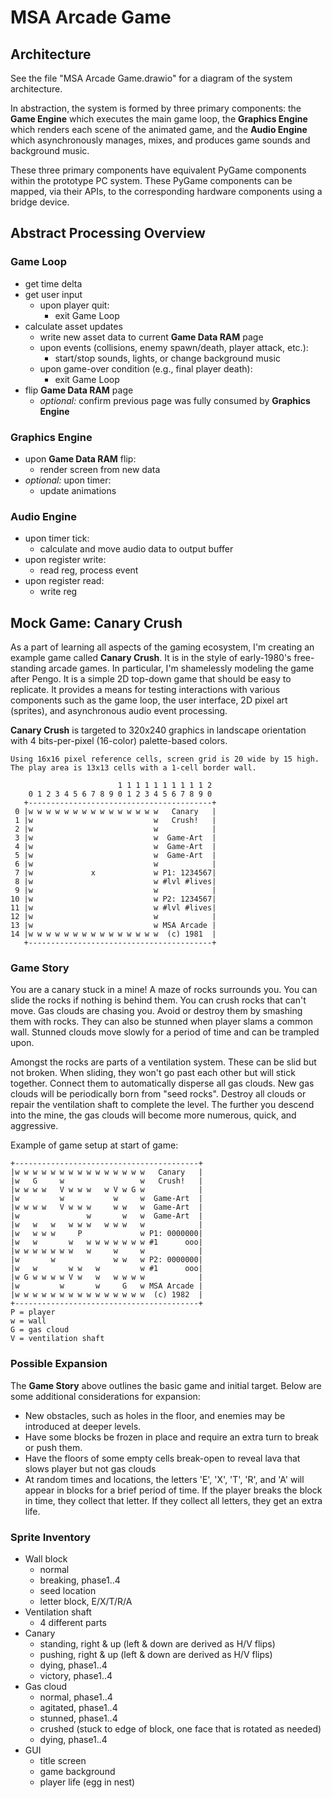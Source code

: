 # MSA Arcade Game

## Architecture

See the file "MSA Arcade Game.drawio" for a diagram of the system architecture.

In abstraction, the system is formed by three primary components: the **Game Engine** which executes the main game loop, the **Graphics Engine** which renders each scene of the animated game, and the **Audio Engine** which asynchronously manages, mixes, and produces game sounds and background music.

These three primary components have equivalent PyGame components within the prototype PC system.  These PyGame components can be mapped, via their APIs, to the corresponding hardware components using a bridge device.


## Abstract Processing Overview

### Game Loop
 * get time delta
 * get user input
   * upon player quit:
     * exit Game Loop
 * calculate asset updates
   * write new asset data to current **Game Data RAM** page
   * upon events (collisions, enemy spawn/death, player attack, etc.):
     * start/stop sounds, lights, or change background music
   * upon game-over condition (e.g., final player death):
     * exit Game Loop
 * flip **Game Data RAM** page
   * _optional:_ confirm previous page was fully consumed by **Graphics Engine**

### Graphics Engine
 * upon **Game Data RAM** flip:
   * render screen from new data
 * _optional:_ upon timer:
   * update animations

### Audio Engine
 * upon timer tick:
   * calculate and move audio data to output buffer
 * upon register write:
   * read reg, process event
 * upon register read:
   * write reg

## Mock Game: **Canary Crush**

As a part of learning all aspects of the gaming ecosystem, I'm creating an example game called **Canary Crush**. It is in the style of early-1980's free-standing arcade games. In particular, I'm shamelessly modeling the game after Pengo. It is a simple 2D top-down game that should be easy to replicate. It provides a means for testing interactions with various components such as the game loop, the user interface, 2D pixel art (sprites), and asynchronous audio event processing.

**Canary Crush** is targeted to 320x240 graphics in landscape orientation with 4 bits-per-pixel (16-color) palette-based colors.

    Using 16x16 pixel reference cells, screen grid is 20 wide by 15 high.
    The play area is 13x13 cells with a 1-cell border wall.

                            1 1 1 1 1 1 1 1 1 1 2
        0 1 2 3 4 5 6 7 8 9 0 1 2 3 4 5 6 7 8 9 0
       +-----------------------------------------+
     0 |w w w w w w w w w w w w w w w   Canary   |
     1 |w                           w   Crush!   |
     2 |w                           w            |
     3 |w                           w  Game-Art  |
     4 |w                           w  Game-Art  |
     5 |w                           w  Game-Art  |
     6 |w                           w            |
     7 |w             x             w P1: 1234567|
     8 |w                           w #lvl #lives|
     9 |w                           w            |
    10 |w                           w P2: 1234567|
    11 |w                           w #lvl #lives|
    12 |w                           w            |
    13 |w                           w MSA Arcade |
    14 |w w w w w w w w w w w w w w w  (c) 1981  |
       +-----------------------------------------+

### Game Story

You are a canary stuck in a mine! A maze of rocks surrounds you. You can slide the rocks if nothing is behind them. You can crush rocks that can't move. Gas clouds are chasing you. Avoid or destroy them by smashing them with rocks. They can also be stunned when player slams a common wall. Stunned clouds move slowly for a period of time and can be trampled upon.

Amongst the rocks are parts of a ventilation system. These can be slid but not broken. When sliding, they won't go past each other but will stick together. Connect them to automatically disperse all gas clouds. New gas clouds will be periodically born from "seed rocks". Destroy all clouds or repair the ventilation shaft to complete the level. The further you descend into the mine, the gas clouds will become more numerous, quick, and aggressive.

Example of game setup at start of game:

    +-----------------------------------------+
    |w w w w w w w w w w w w w w w   Canary   |
    |w   G     w                 w   Crush!   |
    |w w w w   V w w w   w V w G w            |
    |w         w           w     w  Game-Art  |
    |w w w w   V w w w     w w   w  Game-Art  |
    |w               w       w   w  Game-Art  |
    |w   w   w   w w w   w w w   w            |
    |w   w w w     P             w P1: 0000000|
    |w   w       w   w w w w w w w #1      ooo|
    |w w w w w w w   w     w     w            |
    |w       w             w w   w P2: 0000000|
    |w   w       w w   w         w #1      ooo|
    |w G w w w w V w   w   w w w w            |
    |w         w       w     G   w MSA Arcade |
    |w w w w w w w w w w w w w w w  (c) 1982  |
    +-----------------------------------------+
    P = player
    w = wall
    G = gas cloud
    V = ventilation shaft


### Possible Expansion

The **Game Story** above outlines the basic game and initial target. Below are some additional considerations for expansion:
* New obstacles, such as holes in the floor, and enemies may be introduced at deeper levels.
* Have some blocks be frozen in place and require an extra turn to break or push them.
* Have the floors of some empty cells break-open to reveal lava that slows player but not gas clouds
* At random times and locations, the letters 'E', 'X', 'T', 'R', and 'A' will appear in blocks for a brief period of time. If the player breaks the block in time, they collect that letter. If they collect all letters, they get an extra life.


### Sprite Inventory

* Wall block
  * normal
  * breaking, phase1..4
  * seed location
  * letter block, E/X/T/R/A
* Ventilation shaft
  * 4 different parts
* Canary
  * standing, right & up (left & down are derived as H/V flips)
  * pushing, right & up (left & down are derived as H/V flips)
  * dying, phase1..4
  * victory, phase1..4
* Gas cloud
  * normal, phase1..4
  * agitated, phase1..4
  * stunned, phase1..4
  * crushed (stuck to edge of block, one face that is rotated as needed)
  * dying, phase1..4
* GUI
  * title screen
  * game background
  * player life (egg in nest)

